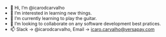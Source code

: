 - 👋 Hi, I’m @icarodcarvalho
- 👀 I’m interested in learning new things.
- 🌱 I’m currently learning to play the guitar.
- 💞️ I’m looking to collaborate on any software development best pratices.
- 📫 Slack -> @icarodcarvalho, Email -> icaro.carvalho@versapay.com

<!---
icarodcarvalho/icarodcarvalho is a ✨ special ✨ repository because its `README.md` (this file) appears on your GitHub profile.
You can click the Preview link to take a look at your changes.
--->
